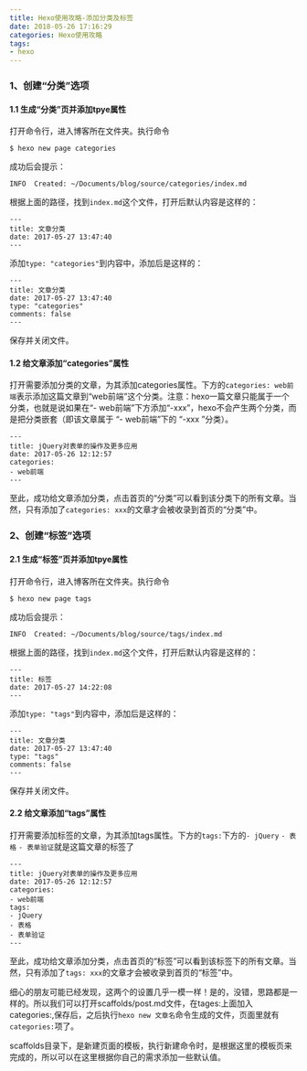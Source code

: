```yaml
---
title: Hexo使用攻略-添加分类及标签
date: 2018-05-26 17:16:29
categories: Hexo使用攻略
tags:
- hexo
---
```




### 1、创建“分类”选项

#### 1.1 生成“分类”页并添加tpye属性

打开命令行，进入博客所在文件夹。执行命令

```
$ hexo new page categories
```

成功后会提示：

```
INFO  Created: ~/Documents/blog/source/categories/index.md
```

根据上面的路径，找到`index.md`这个文件，打开后默认内容是这样的：

```
---
title: 文章分类
date: 2017-05-27 13:47:40
---
```

添加`type: "categories"`到内容中，添加后是这样的：

```
---
title: 文章分类
date: 2017-05-27 13:47:40
type: "categories"
comments: false
---
```

保存并关闭文件。

#### 1.2 给文章添加“categories”属性

打开需要添加分类的文章，为其添加categories属性。下方的`categories: web前端`表示添加这篇文章到“web前端”这个分类。注意：hexo一篇文章只能属于一个分类，也就是说如果在“- web前端”下方添加“-xxx”，hexo不会产生两个分类，而是把分类嵌套（即该文章属于 “- web前端”下的 “-xxx ”分类）。

```
---
title: jQuery对表单的操作及更多应用
date: 2017-05-26 12:12:57
categories: 
- web前端
---
```

至此，成功给文章添加分类，点击首页的“分类”可以看到该分类下的所有文章。当然，只有添加了`categories: xxx`的文章才会被收录到首页的“分类”中。

### 2、创建“标签”选项

#### 2.1 生成“标签”页并添加tpye属性

打开命令行，进入博客所在文件夹。执行命令

```
$ hexo new page tags
```

成功后会提示：

```
INFO  Created: ~/Documents/blog/source/tags/index.md
```

根据上面的路径，找到`index.md`这个文件，打开后默认内容是这样的：

```
---
title: 标签
date: 2017-05-27 14:22:08
---
```

添加`type: "tags"`到内容中，添加后是这样的：

```
---
title: 文章分类
date: 2017-05-27 13:47:40
type: "tags"
comments: false
---
```

保存并关闭文件。

#### 2.2 给文章添加“tags”属性

打开需要添加标签的文章，为其添加tags属性。下方的`tags:`下方的`- jQuery` `- 表格`
 `- 表单验证`就是这篇文章的标签了

```
---
title: jQuery对表单的操作及更多应用
date: 2017-05-26 12:12:57
categories: 
- web前端
tags:
- jQuery
- 表格
- 表单验证
---
```

至此，成功给文章添加分类，点击首页的“标签”可以看到该标签下的所有文章。当然，只有添加了`tags: xxx`的文章才会被收录到首页的“标签”中。

细心的朋友可能已经发现，这两个的设置几乎一模一样！是的，没错，思路都是一样的。所以我们可以打开scaffolds/post.md文件，在tages:上面加入categories:,保存后，之后执行`hexo new 文章名`命令生成的文件，页面里就有`categories:`项了。

scaffolds目录下，是新建页面的模板，执行新建命令时，是根据这里的模板页来完成的，所以可以在这里根据你自己的需求添加一些默认值。